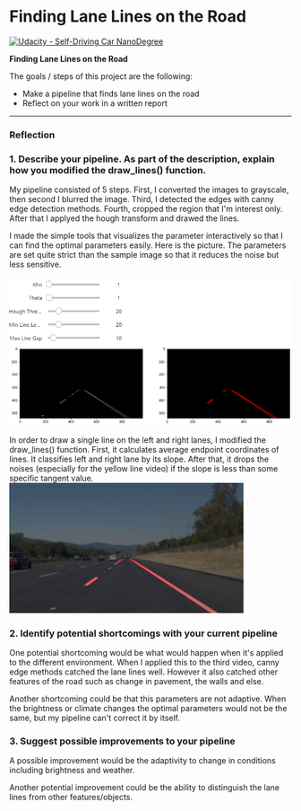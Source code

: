 # **Finding Lane Lines on the Road** 

[![Udacity - Self-Driving Car NanoDegree](https://s3.amazonaws.com/udacity-sdc/github/shield-carnd.svg)](http://www.udacity.com/drive)

**Finding Lane Lines on the Road**

The goals / steps of this project are the following:
* Make a pipeline that finds lane lines on the road
* Reflect on your work in a written report


[//]: # (Image References)
[pipeline1]: ./resources/pipeline1.PNG "pipeline1"
[pipeline2]: ./resources/pipeline2.PNG "pipeline2"


---

### Reflection

### 1. Describe your pipeline. As part of the description, explain how you modified the draw_lines() function.

My pipeline consisted of 5 steps. First, I converted the images to grayscale, then second I blurred the image. Third, I detected the edges with canny edge detection methods. Fourth, cropped the region that I'm interest only. After that I applyed the hough transform and drawed the lines.

I made the simple tools that visualizes the parameter interactively so that I can find the optimal parameters easily. Here is the picture. The parameters are set quite strict than the sample image so that it reduces the noise but less sensitive.

![parameter image][pipeline1]

In order to draw a single line on the left and right lanes, I modified the draw_lines() function. First, it calculates average endpoint coordinates of lines. It classifies left and right lane by its slope. After that, it drops the noises (especially for the yellow line video) if the slope is less than some specific tangent value.
![parameter image][pipeline2]


### 2. Identify potential shortcomings with your current pipeline

One potential shortcoming would be what would happen when it's applied to the different environment. When I applied this to the third video, canny edge methods catched the lane lines well. However it also catched other features of the road such as change in pavement, the walls and else.

Another shortcoming could be that this parameters are not adaptive. When the brightness or climate changes the optimal parameters would not be the same, but my pipeline can't correct it by itself.


### 3. Suggest possible improvements to your pipeline

A possible improvement would be the adaptivity to change in conditions including brightness and weather.

Another potential improvement could be the ability to distinguish the lane lines from other features/objects.
